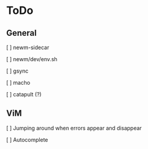 # ToDo

## General

[ ] newm-sidecar

[ ] newm/dev/env.sh

[ ] gsync

[ ] macho

[ ] catapult (?)

## ViM

[ ] Jumping around when errors appear and disappear

[ ] Autocomplete
